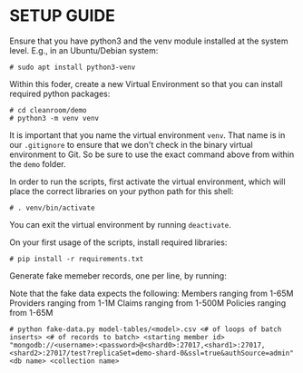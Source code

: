 SETUP GUIDE
===========

Ensure that you have python3 and the venv module installed at
the system level. E.g., in an Ubuntu/Debian system:

```
# sudo apt install python3-venv
```

Within this foder, create a new Virtual Environment so that 
you can install required python packages:

```
# cd cleanroom/demo
# python3 -m venv venv
```

It is important that you name the virtual environment `venv`. 
That name is in our `.gitignore` to ensure that we don't check 
in the binary virtual environment to Git. So be sure to use the 
exact command above from within the `demo` folder.

In order to run the scripts, first activate the virtual 
environment, which will place the correct libraries on your 
python path for this shell:

```
# . venv/bin/activate
```

You can exit the virtual environment by running `deactivate`.

On your first usage of the scripts, install required libraries:

```
# pip install -r requirements.txt
```

Generate fake memeber records, one per line, by running:

Note that the fake data expects the following:
Members ranging from 1-65M
Providers ranging from 1-1M
Claims ranging from 1-500M
Policies ranging from 1-65M

```
# python fake-data.py model-tables/<model>.csv <# of loops of batch inserts> <# of records to batch> <starting member id> "mongodb://<username>:<password>@<shard0>:27017,<shard1>:27017,<shard2>:27017/test?replicaSet=demo-shard-0&ssl=true&authSource=admin" <db name> <collection name> 
```
